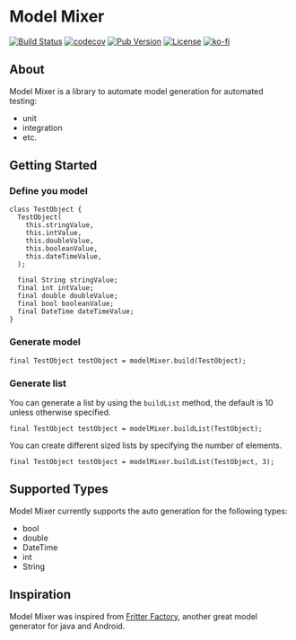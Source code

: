 # Model Mixer

[![Build Status](https://github.com/HelloCuriosity/model-mixer/actions/workflows/main.yml/badge.svg)](https://github.com/HelloCuriosity/model-mixer/actions)
[![codecov](https://codecov.io/gh/HelloCuriosity/model-mixer/branch/master/graph/badge.svg)](https://codecov.io/gh/HelloCuriosity/model-mixer)
[![Pub Version](https://img.shields.io/pub/v/model_mixer?color=blue)](https://pub.dev/packages/model_mixer)
[![License](https://img.shields.io/dub/l/vibe-d.svg)](https://github.com/HelloCuriosity/model-mixer/blob/master/LICENSE)
[![ko-fi](https://img.shields.io/badge/donate%20on-Ko--fi-blue.svg)](https://ko-fi.com/U7U4L9F5)

## About
Model Mixer is a library to automate model generation for automated testing:
- unit
- integration
- etc.

## Getting Started
### Define you model
```
class TestObject {
  TestObject(
    this.stringValue,
    this.intValue,
    this.doubleValue,
    this.booleanValue,
    this.dateTimeValue,
  );

  final String stringValue;
  final int intValue;
  final double doubleValue;
  final bool booleanValue;
  final DateTime dateTimeValue;
}
```

### Generate model
```
final TestObject testObject = modelMixer.build(TestObject);
```

### Generate list
You can generate a list by using the `buildList` method, the default is 10 unless otherwise specified.

```
final TestObject testObject = modelMixer.buildList(TestObject);
```

You can create different sized lists by specifying the number of elements.

```
final TestObject testObject = modelMixer.buildList(TestObject, 3);
```

## Supported Types
Model Mixer currently supports the auto generation for the following types:
* bool
* double
* DateTime
* int
* String 

## Inspiration
Model Mixer was inspired from [Fritter Factory](https://github.com/equinox-one/fritterfactory), another great model generator for java and Android. 
